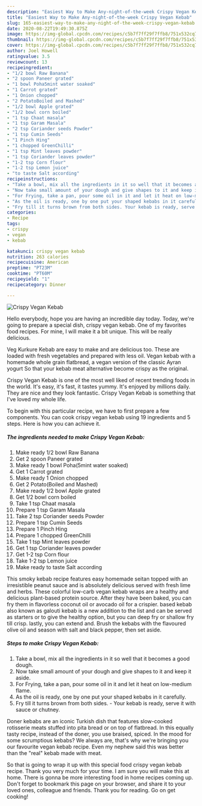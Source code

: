 ```yaml
---
description: "Easiest Way to Make Any-night-of-the-week Crispy Vegan Kebab"
title: "Easiest Way to Make Any-night-of-the-week Crispy Vegan Kebab"
slug: 165-easiest-way-to-make-any-night-of-the-week-crispy-vegan-kebab
date: 2020-08-22T19:49:30.875Z
image: https://img-global.cpcdn.com/recipes/c5b7f7ff29f7ffb8/751x532cq70/crispy-vegan-kebab-recipe-main-photo.jpg
thumbnail: https://img-global.cpcdn.com/recipes/c5b7f7ff29f7ffb8/751x532cq70/crispy-vegan-kebab-recipe-main-photo.jpg
cover: https://img-global.cpcdn.com/recipes/c5b7f7ff29f7ffb8/751x532cq70/crispy-vegan-kebab-recipe-main-photo.jpg
author: Joel Howell
ratingvalue: 3.5
reviewcount: 13
recipeingredient:
- "1/2 bowl Raw Banana"
- "2 spoon Paneer grated"
- "1 bowl Poha5mint water soaked"
- "1 Carrot grated"
- "1 Onion chopped"
- "2 PotatoBoiled and Mashed"
- "1/2 bowl Apple grated"
- "1/2 bowl corn boiled"
- "1 tsp Chaat masala"
- "1 tsp Garam Masala"
- "2 tsp Coriander seeds Powder"
- "1 tsp Cumin Seeds"
- "1 Pinch Hing"
- "1 chopped GreenChilli"
- "1 tsp Mint leaves powder"
- "1 tsp Coriander leaves powder"
- "1-2 tsp Corn flour"
- "1-2 tsp Lemon juice"
- "to taste Salt according"
recipeinstructions:
- "Take a bowl, mix all the ingredients in it so well that it becomes a good dough."
- "Now take small amount of your dough and give shapes to it and keep it aside."
- "For Frying, take a pan, pour some oil in it and let it heat on low-medium flame."
- "As the oil is ready, one by one put your shaped kebabs in it carefully."
- "Fry till it turns brown from both sides. Your kebab is ready, serve it with sauce or chutney."
categories:
- Recipe
tags:
- crispy
- vegan
- kebab

katakunci: crispy vegan kebab 
nutrition: 263 calories
recipecuisine: American
preptime: "PT23M"
cooktime: "PT60M"
recipeyield: "1"
recipecategory: Dinner

---
```



![Crispy Vegan Kebab](https://img-global.cpcdn.com/recipes/c5b7f7ff29f7ffb8/751x532cq70/crispy-vegan-kebab-recipe-main-photo.jpg)

Hello everybody, hope you are having an incredible day today. Today, we're going to prepare a special dish, crispy vegan kebab. One of my favorites food recipes. For mine, I will make it a bit unique. This will be really delicious.

Veg Kurkure Kebab are easy to make and are delicious too. These are loaded with fresh vegetables and prepared with less oil. Vegan kebab with a homemade whole grain flatbread, a vegan version of the classic Ayran yogurt So that your kebab meat alternative become crispy as the original.

Crispy Vegan Kebab is one of the most well liked of recent trending foods in the world. It's easy, it's fast, it tastes yummy. It's enjoyed by millions daily. They are nice and they look fantastic. Crispy Vegan Kebab is something that I've loved my whole life.


To begin with this particular recipe, we have to first prepare a few components. You can cook crispy vegan kebab using 19 ingredients and 5 steps. Here is how you can achieve it.

##### The ingredients needed to make Crispy Vegan Kebab:

1. Make ready 1/2 bowl Raw Banana
1. Get 2 spoon Paneer grated
1. Make ready 1 bowl Poha(5mint water soaked)
1. Get 1 Carrot grated
1. Make ready 1 Onion chopped
1. Get 2 Potato(Boiled and Mashed)
1. Make ready 1/2 bowl Apple grated
1. Get 1/2 bowl corn boiled
1. Take 1 tsp Chaat masala
1. Prepare 1 tsp Garam Masala
1. Take 2 tsp Coriander seeds Powder
1. Prepare 1 tsp Cumin Seeds
1. Prepare 1 Pinch Hing
1. Prepare 1 chopped GreenChilli
1. Take 1 tsp Mint leaves powder
1. Get 1 tsp Coriander leaves powder
1. Get 1-2 tsp Corn flour
1. Take 1-2 tsp Lemon juice
1. Make ready to taste Salt according


This smoky kebab recipe features easy homemade seitan topped with an irresistible peanut sauce and is absolutely delicious served with fresh lime and herbs. These colorful low-carb vegan kebab wraps are a healthy and delicious plant-based protein source. After they have been baked, you can fry them in flavorless coconut oil or avocado oil for a crispier. based kebab also known as galouti kebab is a new addition to the list and can be served as starters or to give the healthy option, but you can deep fry or shallow fry till crisp. lastly, you can extend and. Brush the kebabs with the flavoured olive oil and season with salt and black pepper, then set aside. 

##### Steps to make Crispy Vegan Kebab:

1. Take a bowl, mix all the ingredients in it so well that it becomes a good dough.
1. Now take small amount of your dough and give shapes to it and keep it aside.
1. For Frying, take a pan, pour some oil in it and let it heat on low-medium flame.
1. As the oil is ready, one by one put your shaped kebabs in it carefully.
1. Fry till it turns brown from both sides. - Your kebab is ready, serve it with sauce or chutney.


Doner kebabs are an iconic Turkish dish that features slow-cooked rotisserie meats stuffed into pita bread or on top of flatbread. In this equally tasty recipe, instead of the doner, you use braised, spiced. In the mood for some scrumptious kebabs? We always are, that&#39;s why we&#39;re bringing you our favourite vegan kebab recipe. Even my nephew said this was better than the &#34;real&#34; kebab made with meat. 

So that is going to wrap it up with this special food crispy vegan kebab recipe. Thank you very much for your time. I am sure you will make this at home. There is gonna be more interesting food in home recipes coming up. Don't forget to bookmark this page on your browser, and share it to your loved ones, colleague and friends. Thank you for reading. Go on get cooking!
